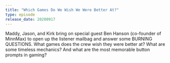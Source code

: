 ```yaml
---
title: "Which Games Do We Wish We Were Better At?"
type: episode
release_date: 20200917
---
```

Maddy, Jason, and Kirk bring on special guest Ben Hanson (co-founder of MinnMax) to open up the listener mailbag and answer some BURNING QUESTIONS. What games does the crew wish they were better at? What are some timeless mechanics? And what are the most memorable button prompts in gaming?